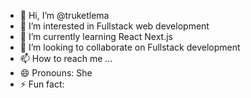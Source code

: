 - 👋 Hi, I’m @truketlema
- 👀 I’m interested in Fullstack web development
- 🌱 I’m currently learning React Next.js
- 💞️ I’m looking to collaborate on Fullstack development
- 📫 How to reach me ...
- 😄 Pronouns: She
- ⚡ Fun fact: 

<!---
truketlema/truketlema is a ✨ special ✨ repository because its `README.md` (this file) appears on your GitHub profile.
You can click the Preview link to take a look at your changes.
--->
